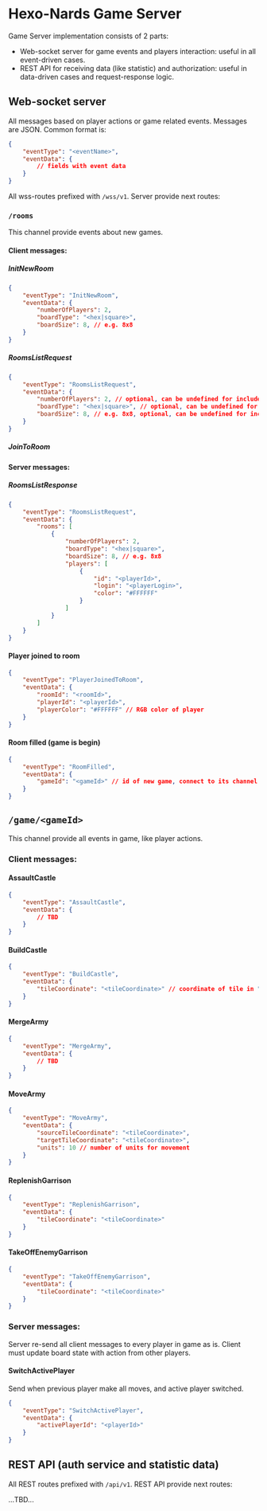 # Hexo-Nards Game Server
 
Game Server implementation consists of 2 parts: 
- Web-socket server for game events and players interaction: useful in all event-driven cases.
- REST API for receiving data (like statistic) and authorization: useful in data-driven cases and request-response logic. 

## Web-socket server

All messages based on player actions or game related events. Messages are JSON. Common format is:

```json
{
    "eventType": "<eventName>",
    "eventData": {
        // fields with event data
    }
}
```

All wss-routes prefixed with `/wss/v1`. Server provide next routes:

### `/rooms`

This channel provide events about new games.   

#### Client messages: 
##### InitNewRoom

```json
{
    "eventType": "InitNewRoom",
    "eventData": {
        "numberOfPlayers": 2,
        "boardType": "<hex|square>",
        "boardSize": 8, // e.g. 8x8
    }
}
```

##### RoomsListRequest

```json
{
    "eventType": "RoomsListRequest",
    "eventData": {
        "numberOfPlayers": 2, // optional, can be undefined for include without limit by players 
        "boardType": "<hex|square>", // optional, can be undefined for include without limit by board
        "boardSize": 8, // e.g. 8x8, optional, can be undefined for include without limit by players 
    }
}
```

##### JoinToRoom


#### Server messages:

##### RoomsListResponse

```json
{
    "eventType": "RoomsListRequest",
    "eventData": {
        "rooms": [
            {
                "numberOfPlayers": 2,
                "boardType": "<hex|square>",
                "boardSize": 8, // e.g. 8x8
                "players": [
                    {
                        "id": "<playerId>",
                        "login": "<playerLogin>",
                        "color": "#FFFFFF"
                    }
                ]
            }
        ]
    }
}
```


#### Player joined to room

```json
{
    "eventType": "PlayerJoinedToRoom",
    "eventData": {
        "roomId": "<roomId>",
        "playerId": "<playerId>",
        "playerColor": "#FFFFFF" // RGB color of player
    }
}
```
 

#### Room filled (game is begin)

```json
{
    "eventType": "RoomFilled",
    "eventData": {
        "gameId": "<gameId>" // id of new game, connect to its channel (see below)
    }
}
```
 
## `/game/<gameId>`

This channel provide all events in game, like player actions. 

### Client messages: 

#### AssaultCastle

```json
{
    "eventType": "AssaultCastle",
    "eventData": {
        // TBD
    }
}
```


#### BuildCastle

```json
{
    "eventType": "BuildCastle",
    "eventData": {
        "tileCoordinate": "<tileCoordinate>" // coordinate of tile in "1-1" format, where first number is row, and second is column, started from 1.   
    }
}
```


#### MergeArmy

```json
{
    "eventType": "MergeArmy",
    "eventData": {
        // TBD
    }
}
```

#### MoveArmy

```json
{
    "eventType": "MoveArmy",
    "eventData": {
        "sourceTileCoordinate": "<tileCoordinate>",
        "targetTileCoordinate": "<tileCoordinate>",
        "units": 10 // number of units for movement
    }
}
```

#### ReplenishGarrison

```json
{
    "eventType": "ReplenishGarrison",
    "eventData": {
        "tileCoordinate": "<tileCoordinate>"
    }
}
```

#### TakeOffEnemyGarrison

```json
{
    "eventType": "TakeOffEnemyGarrison",
    "eventData": {
        "tileCoordinate": "<tileCoordinate>"
    }
}
```

### Server messages:
Server re-send all client messages to every player in game as is. Client must update board state with action from other players. 

#### SwitchActivePlayer
Send when previous player make all moves, and active player switched.  
```json
{
    "eventType": "SwitchActivePlayer",
    "eventData": {
        "activePlayerId": "<playerId>"
    }
}
```

## REST API (auth service and statistic data)

All REST routes prefixed with `/api/v1`. REST API provide next routes: 

...TBD...